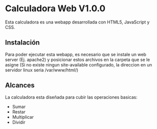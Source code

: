 # Calculadora Web V1.0.0
Esta calculadora es una webapp desarrollada con HTML5, JavaScript y CSS.


## Instalación 
Para poder ejecutar esta webapp, es necesario que se instale un web server (Ej. apache2) y posicionar estos archivos en la carpeta que se le asigne (Si no existe ningun site-available configurado, la direccion en un servidor linux seria /var/www/html/)


## Alcances
La calculadora esta diseñada para cubir las operaciones basicas:
- Sumar
- Restar
- Multiplicar
- Dividir
 